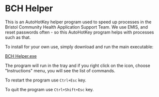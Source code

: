 # BCH Helper

This is an AutoHotKey helper program used to speed up processes in the Bristol Community Health  Application Support Team. We use EMIS, and reset passwords often - so this AutoHotKey program helps with processes such as that.

To install for your own use, simply download and run the main executable:

[BCH Helper.exe](BCH%20Helper.exe?raw=true)

The program will run in the tray and if you right click on the icon, choose "Instructions" menu,  you will see the list of commands.

To restart the program use `Ctrl+Esc` key.

To quit the program use `Ctrl+Shift+Esc` key.

